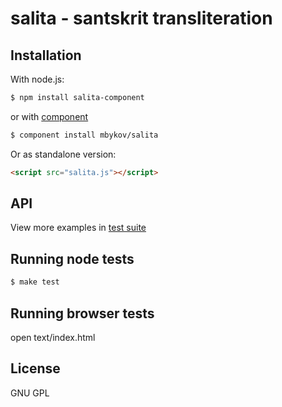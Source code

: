 # salita - santskrit transliteration

## Installation

With node.js:

````bash
$ npm install salita-component
````
or with [component](http://github.com/component/component)

````bash
$ component install mbykov/salita
````

Or as standalone version:

````html
<script src="salita.js"></script>
````

## API

View more examples in [test suite](https://github.com/mbykov/salita/tree/master/test/node)

## Running node tests

````bash
$ make test
````

## Running browser tests

open text/index.html

## License

  GNU GPL
